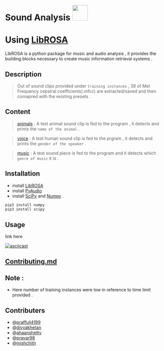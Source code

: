Sound Analysis <img src = "http://www.freeiconspng.com/uploads/audio-sound-waves-png-7.png" height = "50" >
============
# Using [LibROSA](https://librosa.github.io)  
 LibROSA is a python package for music and audio analysis , it provides the building blocks necessary to create music information retrieval systems .

## Description
> Out of sound clips provided under `training instances` , 38 of Mel Frequency cepstral coefficients(.mfcc) are extracted/saved and then comapred with the existing presets .

## Content
> [animals]() : A test animal sound clip is fed to the program , it detects and prints the `name of the animal` .

> [voice]() : A test human sound clip is fed to the prgram , it detects and prints the `gender of the speaker` .

> [music]() : A test sound piece is fed to the program and it detects which `genre of music` it is .

## Installation
- install [LibROSA](https://librosa.github.io/librosa/install.html)
- install [PyAudio](https://github.com/jleb/pyaudio)
- install [SciPy](https://github.com/scipy/scipy/releases) and [Numpy](https://github.com/numpy/numpy) .
```bash
pip3 install numpy
pip3 install scipy
```

## Usage
link here

[![asciicast](https://asciinema.org/a/0e086tk1fcqqbyx0x9ecdxkic.png)](https://asciinema.org/a/0e086tk1fcqqbyx0x9ecdxkic)

## [Contributing.md]()


## Note :
- Here number of training instances were low in reference to time limit provided .

## Contributers
- @[praffulj4199](https://github.com/praffulj4199)
- @[divyakhetan](https://github.com/divyakhetan)
- @[ahaanshetty](https://github.com/ahaanshetty)
- @[pravar98](https://github.com/pravar98)
- @[inishchith](https://github.com/inishchith)

